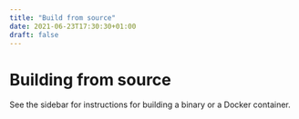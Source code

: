 ```yaml
---
title: "Build from source"
date: 2021-06-23T17:30:30+01:00
draft: false
---
```


# Building from source

See the sidebar for instructions for building a binary or a Docker container.
